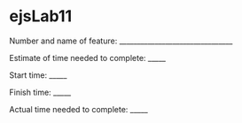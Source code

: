 # ejsLab11
Number and name of feature: ________________________________

Estimate of time needed to complete: _____

Start time: _____

Finish time: _____

Actual time needed to complete: _____